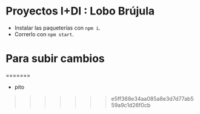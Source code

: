 # Proyectos I+DI : Lobo Brújula

- Instalar las paqueterías con `npm i`.
- Correrlo con `npm start`.

# Para subir cambios

=======
- pito
>>>>>>> e5ff368e34aa085a8e3d7d77ab559a9c1d26f0cb
